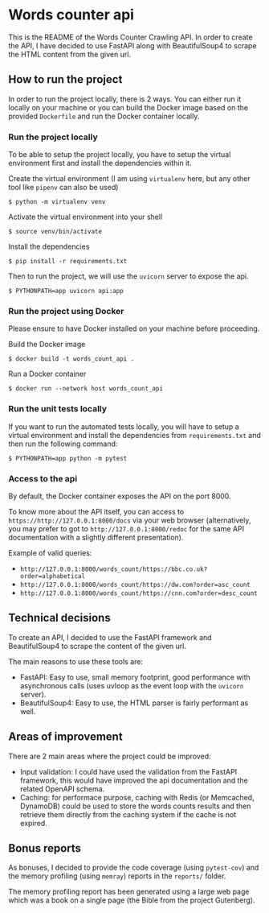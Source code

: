 # Words counter api

This is the README of the Words Counter Crawling API. In order to create the API, I have decided to use FastAPI along with BeautifulSoup4 to scrape the HTML content from the given url.

## How to run the project

In order to run the project locally, there is 2 ways. You can either run it locally on your machine or you can build the Docker image based on the provided `Dockerfile` and run the Docker container locally.

### Run the project locally

To be able to setup the project locally, you have to setup the virtual environment first and install the dependencies within it.

Create the virtual environment (I am using `virtualenv` here, but any other tool like `pipenv` can also be used)
```
$ python -m virtualenv venv 
```

Activate the virtual environment into your shell
```
$ source venv/bin/activate
```

Install the dependencies
```
$ pip install -r requirements.txt
```

Then to run the project, we will use the `uvicorn` server to expose the api.

```
$ PYTHONPATH=app uvicorn api:app
```

### Run the project using Docker

Please ensure to have Docker installed on your machine before proceeding.

Build the Docker image
```
$ docker build -t words_count_api .
```

Run a Docker container
```
$ docker run --network host words_count_api
```

### Run the unit tests locally

If you want to run the automated tests locally, you will have to setup a virtual environment and install the dependencies from `requirements.txt` and then run the following command:

```
$ PYTHONPATH=app python -m pytest
```

### Access to the api

By default, the Docker container exposes the API on the port 8000.

To know more about the API itself, you can access to `https://http://127.0.0.1:8000/docs` via your web browser
(alternatively, you may prefer to got to `http://127.0.0.1:8000/redoc` for the same API documentation with a slightly different presentation).

Example of valid queries:
- `http://127.0.0.1:8000/words_count/https://bbc.co.uk?order=alphabetical`
- `http://127.0.0.1:8000/words_count/https://dw.com?order=asc_count`
- `http://127.0.0.1:8000/words_count/https://cnn.com?order=desc_count`

## Technical decisions

To create an API, I decided to use the FastAPI framework and BeautifulSoup4 to scrape the content of the given url.

The main reasons to use these tools are:

* FastAPI: Easy to use, small memory footprint, good performance with asynchronous calls (uses uvloop as the event loop with the `uvicorn` server).   
* BeautifulSoup4: Easy to use, the HTML parser is fairly performant as well.

## Areas of improvement

There are 2 main areas where the project could be improved:
* Input validation: I could have used the validation from the FastAPI framework, this would have improved the api documentation and the related OpenAPI schema.
* Caching: for performace purpose, caching with Redis (or Memcached, DynamoDB) could be used to store the words counts results and then retrieve them directly from the caching system if the cache is not expired.

## Bonus reports

As bonuses, I decided to provide the code coverage (using `pytest-cov`) and the memory profiling (using `memray`) reports in the `reports/` folder.

The memory profiling report has been generated using a large web page which was a book on a single page (the Bible from the project Gutenberg).
